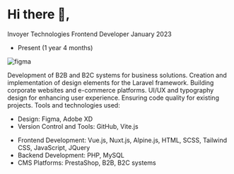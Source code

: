 # Hi there 👋, 
Invoyer Technologies
Frontend Developer
January 2023
- Present (1 year 4 months)

![figma](https://github.com/user-attachments/assets/fefbf984-8c3b-4482-924a-f48917deeaed)

Development of B2B and B2C systems for business solutions.
Creation and implementation of design elements for the Laravel framework.
Building corporate websites and e-commerce platforms.
UI/UX and typography design for enhancing user experience.
Ensuring code quality for existing projects.
Tools and technologies used:

* Design: Figma, Adobe XD
* Version Control and Tools: GitHub, Vite.js
- Frontend Development: Vue.js, Nuxt.js, Alpine.js, HTML, SCSS, Tailwind CSS, JavaScript, JQuery
- Backend Development: PHP, MySQL
- CMS Platforms: PrestaShop, B2B, B2C systems


